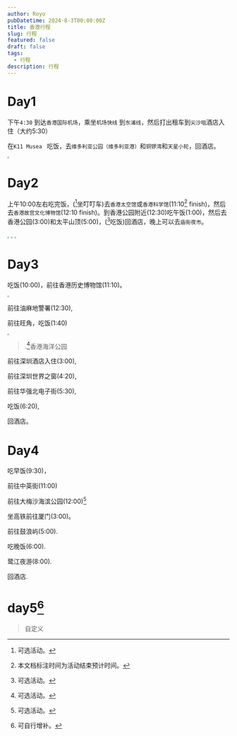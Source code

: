 ```yaml
---
author: Royo
pubDatetime: 2024-8-3T00:00:00Z
title: 香港行程
slug: 行程
featured: false
draft: false
tags:
  - 行程
description: 行程
---
```


# Day1

下午`4:30` 到达`香港国际机场`，乘坐`机场快线` 到`东浦线`，然后打出租车到`尖沙咀`酒店入住（大约5:30）

在`K11 Musea ` 吃饭，去`维多利亚公园（维多利亚港）`和`铜锣湾`和`天星小轮`，回酒店。

<img src="https://thegreenvoyage.com/wp-content/uploads/2024/01/shutterstock_670798081-1-1536x1024.jpg.webp" style="zoom:25%;" />

# Day2

上午10:00左右吃完饭，([^option]坐叮叮车)去`香港太空馆`或`香港科学馆`(11:10[^1] finish)，然后去`香港故宫文化博物馆`(12:10 finish)。到香港公园附近(12:30)吃午饭(1:00)，然后去香港公园(3:00)和太平山顶(5:00)，([^option]吃饭)回酒店，晚上可以去`庙街夜市`。

<img src="https://thegreenvoyage.com/wp-content/uploads/2024/01/shutterstock_129223211-1-1536x1017.jpg.webp" style="zoom:25%;" />

<img src="https://thegreenvoyage.com/wp-content/uploads/2024/01/shutterstock_1047196729-1-1536x1024.jpg.webp" style="zoom:25%;" />

<img src="https://thegreenvoyage.com/wp-content/uploads/2024/01/shutterstock_369907703-1-1536x1025.jpg.webp" style="zoom:25%;" />

# Day3

吃饭(10:00)，前往香港历史博物馆(11:10)。

<img src="https://thegreenvoyage.com/wp-content/uploads/2024/01/shutterstock_2154899419-1-1536x1025.jpg.webp" style="zoom:25%;" />

前往油麻地警署(12:30),

前往旺角，吃饭(1:40)

<img src="https://thegreenvoyage.com/wp-content/uploads/2024/01/shutterstock_401531617-1-1536x1025.jpg.webp" style="zoom:25%;" />

> .[^option]香港海洋公园

前往深圳酒店入住(3:00),

前往深圳世界之窗(4:20),

前往华强北电子街(5:30),

吃饭(6:20),

回酒店。

# Day4

吃早饭(9:30)，

前往中英街(11:00)

前往大梅沙海滨公园(12:00)[^option]

坐高铁前往厦门(3:00)。

前往鼓浪屿(5:00).

吃晚饭(6:00).

鹭江夜游(8:00).

回酒店.

# day5[^add]

> 自定义

[^ add ]: 可自行增补。
[^option]: 可选活动。
[^1]: 本文档标注时间为活动结束预计时间。
